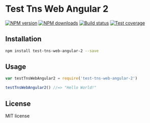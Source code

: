 # Test Tns Web Angular 2

[![NPM version][npm-image]][npm-url]
[![NPM downloads][downloads-image]][downloads-url]
[![Build status][travis-image]][travis-url]
[![Test coverage][coveralls-image]][coveralls-url]

> 

## Installation

```sh
npm install test-tns-web-angular-2 --save
```

## Usage

```js
var testTnsWebAngular2 = require('test-tns-web-angular-2')

testTnsWebAngular2() //=> "Hello World!"
```

## License

MIT license

[npm-image]: https://img.shields.io/npm/v/test-tns-web-angular-2.svg?style=flat
[npm-url]: https://npmjs.org/package/test-tns-web-angular-2
[downloads-image]: https://img.shields.io/npm/dm/test-tns-web-angular-2.svg?style=flat
[downloads-url]: https://npmjs.org/package/test-tns-web-angular-2
[travis-image]: https://img.shields.io/travis/JELaVallee/test-tns-web-angular-2.svg?style=flat
[travis-url]: https://travis-ci.org/JELaVallee/test-tns-web-angular-2
[coveralls-image]: https://img.shields.io/coveralls/JELaVallee/test-tns-web-angular-2.svg?style=flat
[coveralls-url]: https://coveralls.io/r/JELaVallee/test-tns-web-angular-2?branch=master
